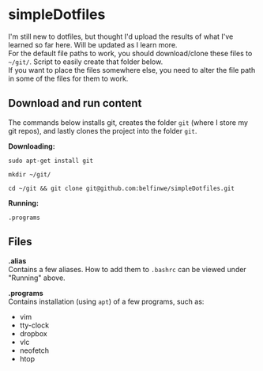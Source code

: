 # simpleDotfiles
I'm still new to dotfiles, but thought I'd upload the results of what I've
learned so far here. Will be updated as I learn more.  
For the default file paths to work, you should download/clone these files to
`~/git/`. Script to easily create that folder below.  
If you want to place the files somewhere else, you need to alter the file path
in some of the files for them to work.  

## Download and run content 
The commands below installs git, creates the folder `git` (where I store my git
repos), and lastly clones the project into the folder `git`.  
  
__Downloading:__  
```
sudo apt-get install git
```
```
mkdir ~/git/
```
```
cd ~/git && git clone git@github.com:belfinwe/simpleDotfiles.git
```  
__Running:__  
```
.programs
```
  
## Files

__.alias__  
Contains a few aliases. How to add them to `.bashrc` can be viewed under
"Running" above.
  
__.programs__  
Contains installation (using `apt`) of a few programs, such as:
- vim
- tty-clock
- dropbox
- vlc
- neofetch
- htop

